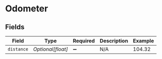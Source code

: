 # Odometer


## Fields

| Field              | Type               | Required           | Description        | Example            |
| ------------------ | ------------------ | ------------------ | ------------------ | ------------------ |
| `distance`         | *Optional[float]*  | :heavy_minus_sign: | N/A                | 104.32             |